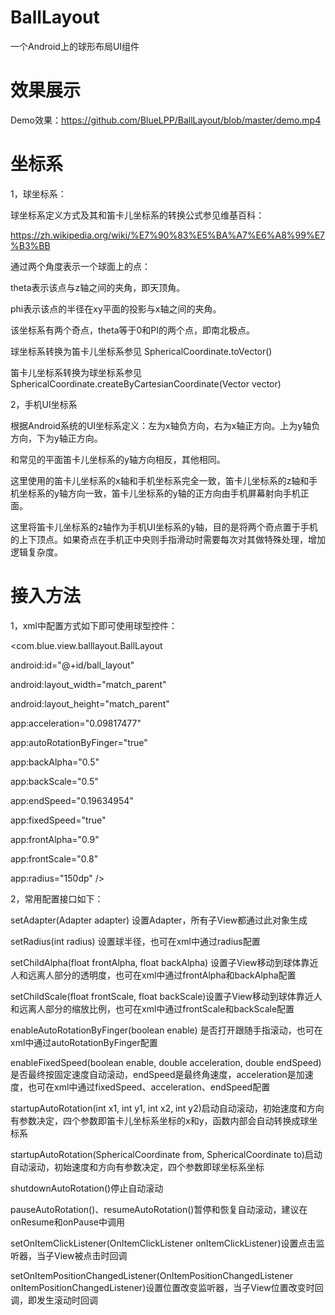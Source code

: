 # BallLayout



一个Android上的球形布局UI组件



# 效果展示

Demo效果：https://github.com/BlueLPP/BallLayout/blob/master/demo.mp4



# 坐标系



1，球坐标系：



球坐标系定义方式及其和笛卡儿坐标系的转换公式参见维基百科：

https://zh.wikipedia.org/wiki/%E7%90%83%E5%BA%A7%E6%A8%99%E7%B3%BB



通过两个角度表示一个球面上的点：

theta表示该点与z轴之间的夹角，即天顶角。

phi表示该点的半径在xy平面的投影与x轴之间的夹角。



该坐标系有两个奇点，theta等于0和PI的两个点，即南北极点。



球坐标系转换为笛卡儿坐标系参见 SphericalCoordinate.toVector()

笛卡儿坐标系转换为球坐标系参见 SphericalCoordinate.createByCartesianCoordinate(Vector vector)



2，手机UI坐标系



根据Android系统的UI坐标系定义：左为x轴负方向，右为x轴正方向。上为y轴负方向，下为y轴正方向。

和常见的平面笛卡儿坐标系的y轴方向相反，其他相同。



这里使用的笛卡儿坐标系的x轴和手机坐标系完全一致，笛卡儿坐标系的z轴和手机坐标系的y轴方向一致，笛卡儿坐标系的y轴的正方向由手机屏幕射向手机正面。



这里将笛卡儿坐标系的z轴作为手机UI坐标系的y轴，目的是将两个奇点置于手机的上下顶点。如果奇点在手机正中央则手指滑动时需要每次对其做特殊处理，增加逻辑复杂度。





# 接入方法



1，xml中配置方式如下即可使用球型控件：

<com.blue.view.balllayout.BallLayout

android:id="@+id/ball_layout"

android:layout_width="match_parent"

android:layout_height="match_parent"

app:acceleration="0.09817477"

app:autoRotationByFinger="true"

app:backAlpha="0.5"

app:backScale="0.5"

app:endSpeed="0.19634954"

app:fixedSpeed="true"

app:frontAlpha="0.9"

app:frontScale="0.8"

app:radius="150dp" />



2，常用配置接口如下：

setAdapter(Adapter adapter) 设置Adapter，所有子View都通过此对象生成

setRadius(int radius) 设置球半径，也可在xml中通过radius配置

setChildAlpha(float frontAlpha, float backAlpha) 设置子View移动到球体靠近人和远离人部分的透明度，也可在xml中通过frontAlpha和backAlpha配置

setChildScale(float frontScale, float backScale)设置子View移动到球体靠近人和远离人部分的缩放比例，也可在xml中通过frontScale和backScale配置



enableAutoRotationByFinger(boolean enable) 是否打开跟随手指滚动，也可在xml中通过autoRotationByFinger配置

enableFixedSpeed(boolean enable, double acceleration, double endSpeed) 是否最终按固定速度自动滚动，endSpeed是最终角速度，acceleration是加速度，也可在xml中通过fixedSpeed、acceleration、endSpeed配置



startupAutoRotation(int x1, int y1, int x2, int y2)启动自动滚动，初始速度和方向有参数决定，四个参数即笛卡儿坐标系坐标的x和y，函数内部会自动转换成球坐标系

startupAutoRotation(SphericalCoordinate from, SphericalCoordinate to)启动自动滚动，初始速度和方向有参数决定，四个参数即球坐标系坐标

shutdownAutoRotation()停止自动滚动

pauseAutoRotation()、resumeAutoRotation()暂停和恢复自动滚动，建议在onResume和onPause中调用



setOnItemClickListener(OnItemClickListener onItemClickListener)设置点击监听器，当子View被点击时回调

setOnItemPositionChangedListener(OnItemPositionChangedListener onItemPositionChangedListener)设置位置改变监听器，当子View位置改变时回调，即发生滚动时回调
